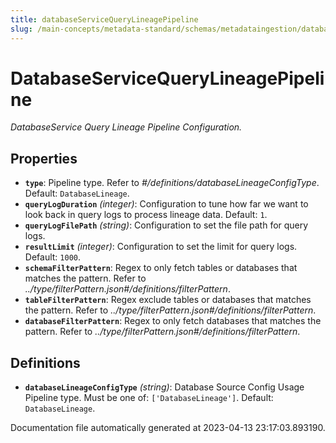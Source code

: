 ```yaml
---
title: databaseServiceQueryLineagePipeline
slug: /main-concepts/metadata-standard/schemas/metadataingestion/databaseservicequerylineagepipeline
---
```


# DatabaseServiceQueryLineagePipeline

*DatabaseService Query Lineage Pipeline Configuration.*

## Properties

- **`type`**: Pipeline type. Refer to *#/definitions/databaseLineageConfigType*. Default: `DatabaseLineage`.
- **`queryLogDuration`** *(integer)*: Configuration to tune how far we want to look back in query logs to process lineage data. Default: `1`.
- **`queryLogFilePath`** *(string)*: Configuration to set the file path for query logs.
- **`resultLimit`** *(integer)*: Configuration to set the limit for query logs. Default: `1000`.
- **`schemaFilterPattern`**: Regex to only fetch tables or databases that matches the pattern. Refer to *../type/filterPattern.json#/definitions/filterPattern*.
- **`tableFilterPattern`**: Regex exclude tables or databases that matches the pattern. Refer to *../type/filterPattern.json#/definitions/filterPattern*.
- **`databaseFilterPattern`**: Regex to only fetch databases that matches the pattern. Refer to *../type/filterPattern.json#/definitions/filterPattern*.
## Definitions

- **`databaseLineageConfigType`** *(string)*: Database Source Config Usage Pipeline type. Must be one of: `['DatabaseLineage']`. Default: `DatabaseLineage`.


Documentation file automatically generated at 2023-04-13 23:17:03.893190.
